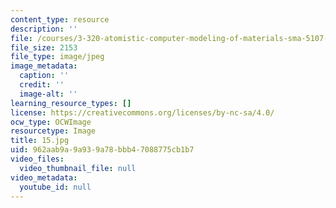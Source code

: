 ```yaml
---
content_type: resource
description: ''
file: /courses/3-320-atomistic-computer-modeling-of-materials-sma-5107-spring-2005/962aab9a9a939a78bbb47088775cb1b7_15.jpg
file_size: 2153
file_type: image/jpeg
image_metadata:
  caption: ''
  credit: ''
  image-alt: ''
learning_resource_types: []
license: https://creativecommons.org/licenses/by-nc-sa/4.0/
ocw_type: OCWImage
resourcetype: Image
title: 15.jpg
uid: 962aab9a-9a93-9a78-bbb4-7088775cb1b7
video_files:
  video_thumbnail_file: null
video_metadata:
  youtube_id: null
---
```

